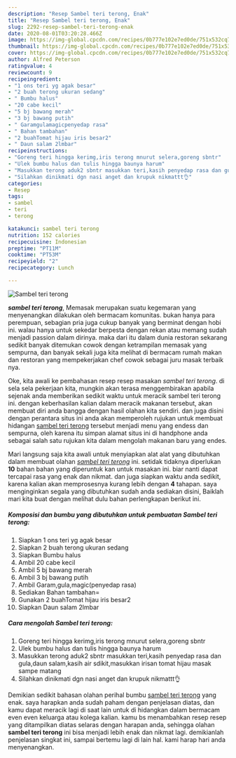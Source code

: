 ```yaml
---
description: "Resep Sambel teri terong, Enak"
title: "Resep Sambel teri terong, Enak"
slug: 2292-resep-sambel-teri-terong-enak
date: 2020-08-01T03:20:28.466Z
image: https://img-global.cpcdn.com/recipes/0b777e102e7ed0de/751x532cq70/sambel-teri-terong-foto-resep-utama.jpg
thumbnail: https://img-global.cpcdn.com/recipes/0b777e102e7ed0de/751x532cq70/sambel-teri-terong-foto-resep-utama.jpg
cover: https://img-global.cpcdn.com/recipes/0b777e102e7ed0de/751x532cq70/sambel-teri-terong-foto-resep-utama.jpg
author: Alfred Peterson
ratingvalue: 4
reviewcount: 9
recipeingredient:
- "1 ons teri yg agak besar"
- "2 buah terong ukuran sedang"
- " Bumbu halus"
- "20 cabe kecil"
- "5 bj bawang merah"
- "3 bj bawang putih"
- " Garamgulamagicpenyedap rasa"
- " Bahan tambahan"
- "2 buahTomat hijau iris besar2"
- " Daun salam 2lmbar"
recipeinstructions:
- "Goreng teri hingga kerimg,iris terong mnurut selera,goreng sbntr"
- "Ulek bumbu halus dan tulis hingga baunya harum"
- "Masukkan terong aduk2 sbntr masukkan teri,kasih penyedap rasa dan gula,daun salam,kasih air sdikit,masukkan irisan tomat hijau masak sampe matang"
- "Silahkan dinikmati dgn nasi anget dan krupuk nikmattt👌"
categories:
- Resep
tags:
- sambel
- teri
- terong

katakunci: sambel teri terong 
nutrition: 152 calories
recipecuisine: Indonesian
preptime: "PT11M"
cooktime: "PT53M"
recipeyield: "2"
recipecategory: Lunch

---
```



![Sambel teri terong](https://img-global.cpcdn.com/recipes/0b777e102e7ed0de/751x532cq70/sambel-teri-terong-foto-resep-utama.jpg)

<b><i>sambel teri terong</i></b>, Memasak merupakan suatu kegemaran yang menyenangkan dilakukan oleh bermacam komunitas. bukan hanya para perempuan, sebagian pria juga cukup banyak yang berminat dengan hobi ini. walau hanya untuk sekedar berpesta dengan rekan atau memang sudah menjadi passion dalam dirinya. maka dari itu dalam dunia restoran sekarang sedikit banyak ditemukan cowok dengan ketrampilan memasak yang sempurna, dan banyak sekali juga kita melihat di bermacam rumah makan dan restoran yang mempekerjakan chef cowok sebagai juru masak terbaik nya.



Oke, kita awali ke pembahasan resep resep masakan <i>sambel teri terong</i>. di sela sela pekerjaan kita, mungkin akan terasa menggembirakan apabila sejenak anda memberikan sedikit waktu untuk meracik sambel teri terong ini. dengan keberhasilan kalian dalam meracik makanan tersebut, akan membuat diri anda bangga dengan hasil olahan kita sendiri. dan juga disini dengan perantara situs ini anda akan memperoleh rujukan untuk membuat hidangan <u>sambel teri terong</u> tersebut menjadi menu yang endess dan sempurna, oleh karena itu simpan alamat situs ini di handphone anda sebagai salah satu rujukan kita dalam mengolah makanan baru yang endes.


Mari langsung saja kita awali untuk menyiapkan alat alat yang dibutuhkan dalam membuat olahan <u><i>sambel teri terong</i></u> ini. setidak tidaknya diperlukan <b>10</b> bahan bahan yang diperuntuk kan untuk masakan ini. biar nanti dapat tercapai rasa yang enak dan nikmat. dan juga siapkan waktu anda sedikit, karena kalian akan memprosesnya kurang lebih dengan <b>4</b> tahapan. saya menginginkan segala yang dibutuhkan sudah anda sediakan disini, Baiklah mari kita buat dengan melihat dulu bahan perlengkapan berikut ini.

<!--inarticleads1-->

##### Komposisi dan bumbu yang dibutuhkan untuk pembuatan Sambel teri terong:

1. Siapkan 1 ons teri yg agak besar
1. Siapkan 2 buah terong ukuran sedang
1. Siapkan  Bumbu halus
1. Ambil 20 cabe kecil
1. Ambil 5 bj bawang merah
1. Ambil 3 bj bawang putih
1. Ambil  Garam,gula,magic(penyedap rasa)
1. Sediakan  Bahan tambahan=
1. Gunakan 2 buahTomat hijau iris besar2
1. Siapkan  Daun salam 2lmbar




<!--inarticleads2-->

##### Cara mengolah Sambel teri terong:

1. Goreng teri hingga kerimg,iris terong mnurut selera,goreng sbntr
1. Ulek bumbu halus dan tulis hingga baunya harum
1. Masukkan terong aduk2 sbntr masukkan teri,kasih penyedap rasa dan gula,daun salam,kasih air sdikit,masukkan irisan tomat hijau masak sampe matang
1. Silahkan dinikmati dgn nasi anget dan krupuk nikmattt👌




Demikian sedikit bahasan olahan perihal bumbu <u>sambel teri terong</u> yang enak. saya harapkan anda sudah paham dengan penjelasan diatas, dan kamu dapat meracik lagi di saat lain untuk di hidangkan dalam bermacam even even keluarga atau kolega kalian. kamu bs menambahkan resep resep yang ditampilkan diatas selaras dengan harapan anda, sehingga olahan <b>sambel teri terong</b> ini bisa menjadi lebih enak dan nikmat lagi. demikianlah penjelasan singkat ini, sampai bertemu lagi di lain hal. kami harap hari anda menyenangkan.
